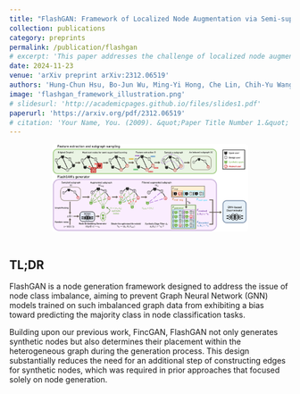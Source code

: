 ```yaml
---
title: "FlashGAN: Framework of Localized Node Augmentation via Semi-supervised Learning in Heterogeneous Graphs with Generative Adversarial Network"
collection: publications
category: preprints
permalink: /publication/flashgan
# excerpt: 'This paper addresses the challenge of localized node augmentation in heterogeneous graphs through semi-supervised learning with generative adversarial networks.'
date: 2024-11-23
venue: 'arXiv preprint arXiv:2312.06519'
authors: 'Hung-Chun Hsu, Bo-Jun Wu, Ming-Yi Hong, Che Lin, Chih-Yu Wang'
image: 'flashgan_framework_illustration.png'
# slidesurl: 'http://academicpages.github.io/files/slides1.pdf'
paperurl: 'https://arxiv.org/pdf/2312.06519'
# citation: 'Your Name, You. (2009). &quot;Paper Title Number 1.&quot; <i>Journal 1</i>. 1(1).'
---
```


<!-- Image for individual page -->
<div style="text-align: center; margin-bottom: 20px;">
  <img src="/images/flashgan_framework_illustration.png" alt="FlashGAN Framework Illustration" style="width: 70%; height: auto; margin-bottom: 15px; border-radius: 5px;">
</div>

<h2 style="text-align: left;">TL;DR</h2>

<div style="text-align: left; margin-bottom: 20px;">
  <p>FlashGAN is a node generation framework designed to address the issue of node class imbalance, aiming to prevent Graph Neural Network (GNN) models trained on such imbalanced graph data from exhibiting a bias toward predicting the majority class in node classification tasks.</p>
  
  <p>Building upon our previous work, FincGAN, FlashGAN not only generates synthetic nodes but also determines their placement within the heterogeneous graph during the generation process. This design substantially reduces the need for an additional step of constructing edges for synthetic nodes, which was required in prior approaches that focused solely on node generation.</p>
</div>

